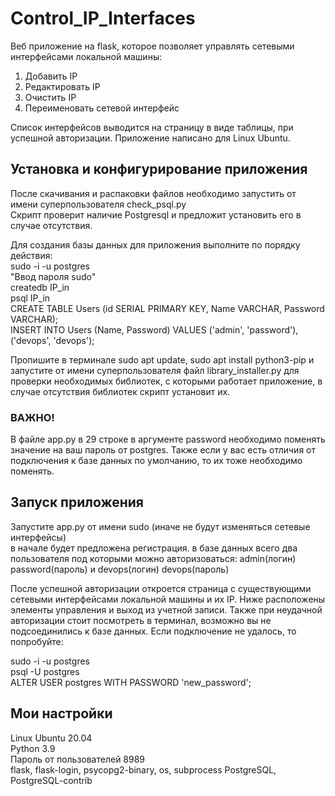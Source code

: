 # Control_IP_Interfaces

Веб приложение на flask, которое позволяет управлять сетевыми интерфейсами локальной машины:
1. Добавить IP
2. Редактировать IP
3. Очистить IP
4. Переименовать сетевой интерфейс

Список интерфейсов выводится на страницу в виде таблицы, при успешной авторизации. Приложение написано для Linux Ubuntu.

<h2>Установка и конфигурирование приложения</h2>

После скачивания и распаковки файлов необходимо запустить от имени суперпользователя check_psql.py  
Скрипт проверит наличие Postgresql и предложит установить его в случае отсутствия.

Для создания базы данных для приложения выполните по порядку действия:  
sudo -i -u postgres  
"Ввод пароля sudo"  
createdb IP_in  
psql IP_in  
CREATE TABLE Users (id SERIAL PRIMARY KEY, Name VARCHAR, Password VARCHAR);  
INSERT INTO Users (Name, Password) VALUES ('admin', 'password'), ('devops', 'devops');

Пропишите в терминале sudo apt update, sudo apt install python3-pip и запустите от имени суперпользователя файл library_installer.py для проверки необходимых библиотек, с которыми работает приложение,
в случае отсутствия библиотек скрипт установит их.

<h3>ВАЖНО!</h3>
В файле app.py в 29 строке в аргументе password необходимо поменять значение на ваш пароль от postgres. Также если
у вас есть отличия от подключения к базе данных по умолчанию, то их тоже необходимо поменять.

<h2>Запуск приложения</h2>

Запустите app.py от имени sudo (иначе не будут изменяться сетевые интерфейсы)  
в начале будет предложена регистрация. в базе данных всего два пользователя под которыми можно авторизоваться: admin(логин) password(пароль) и devops(логин) devops(пароль)

После успешной авторизации откроется страница с существующими сетевыми интерфейсами локальной машины и их IP.
Ниже расположены элементы управления и выход из учетной записи. Также при неудачной авторизации стоит посмотреть в терминал, возможно вы не подсоединились 
к базе данных. Если подключение не удалось, то попробуйте:

sudo -i -u postgres  
psql -U postgres  
ALTER USER postgres WITH PASSWORD 'new_password';

<h2>Мои настройки</h2>

Linux Ubuntu 20.04  
Python 3.9  
Пароль от пользователей 8989  
flask, flask-login, psycopg2-binary, os, subprocess
PostgreSQL, PostgreSQL-contrib




